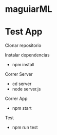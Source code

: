 # maguiarML

# Test App

Clonar repositorio

Instalar dependencias 
  - npm install
  
Correr Server
  - cd server
  - node server.js
  
Correr App
  - npm start
  
Test
  - npm run test

